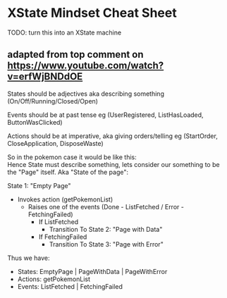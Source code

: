 # XState Mindset Cheat Sheet

TODO: turn this into an XState machine

## adapted from top comment on <https://www.youtube.com/watch?v=erfWjBNDdOE>

States should be adjectives aka describing something (On/Off/Running/Closed/Open)

Events should be at past tense eg (UserRegistered, ListHasLoaded, ButtonWasClicked)

Actions should be at imperative, aka giving orders/telling eg (StartOrder, CloseApplication, DisposeWaste)

So in the pokemon case it would be like this:  
Hence State must describe something, lets consider our something to be the "Page" itself. Aka "State of the page":  
  
State 1: "Empty Page"  

- Invokes action (getPokemonList)
  - Raises one of the events (Done - ListFetched / Error - FetchingFailed)
    - If ListFetched
      - Transition To State 2:  "Page with Data"
    - If FetchingFailed
      - Transition To State 3:  "Page with Error"

Thus we have:

- States:    EmptyPage | PageWithData | PageWithError
- Actions: getPokemonList
- Events:   ListFetched | FetchingFailed
